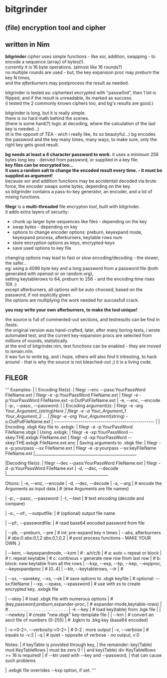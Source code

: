 # bitgrinder
## (file) encryption tool and cipher
## written in Nim

**bitgrinder** _cipher_ uses simple functions - like xor, addition, swapping - to encode
a sequence (array) of bytes(!).  
currently it is 16 byte operations. (almost like 16 rounds?)  
no multiple rounds are used - but, the key expansion proc may *preburn* the key N times,  
and the *afterburners* may postprocess the result as needed.  
  
bitgrinder is tested as:
ciphertext encrypted with "passw0rd", then 1 bit is flipped, and if the result is unreadable, its marked as success.  
(i tested the 2 commonly known ciphers too, and bg's results are good.)

  
bitgrinder is long, but it is really simple.  
there is no hard math behind the scenes.  
(there is some hard(?) logic at decoding, where the calculation of the last key is needed...)  
(it is the opposit of TEA - wich i really like, its so beautyful...)
bg encodes the password and the key many times, many ways, to make sure, only the right key gets good result.

**bg needs at least a 4 character password to work.**
it uses a minimum 256 bytes long key - derived from password, or supplied in a key file.  
**key files can be encrypted too...**  
**it uses a random salt to change the encoded result every time. - it must be supplied as argument!**  
because xor and addition functions may be accidentali decoded via brute force, the encoder swaps some bytes,
depending on the key.  
so bitgrinder contains a pass-to-key generator, an encoder, and a lot of mixing functions.  
  
  
**filegr** is a **multi-threaded** file encrypton _tool_, built with bitgrinder.  
it adds extra layers of security:  
- chunk up larger byte-sequences like files - depending on the key
- swap bytes - depending on key
- options to change encoder options: preburn, keyexpand mode, keyexpand process, afterburners, keytable rows num
- store encryption options as keys, encrypted-keys
- save used options to key file

changing options may lead to fast or slow encoding/decoding - the slower, the safer...  
eg: using a 4096 byte key and a long password from a password file (both generated with openssl or on random.org),  
setting keytablerows to 64, preburn to 256 - and the encoding time rises 10X :)  
except afterburners, all options will be auto choosed, based on the password, if not explicitly given.  
the options are multiplying the work needed for succesfull crack.  
  
**you may write your own afterburners, to make the tool unique!**

the source is full of commented-out sections, and testresults can be find in /tests:  
the original version was hand-crafted, later, after many boring tests, i wrote automated test, and the current key-expansion procs are selected from millions of rounds, statistically.  
at the end of bitgrinder.nim, test functions can be enabled - they are moved to ismain.nim.  
it was fun to write bg, and i hope, others will also find it intresting, to hack around - that is why the source is not bleached-out ;) it is a living code.  
  
## FILEGR

'''
Examples:
  |
  | Encoding file(s):
  |   filegr --enc --pass:YourPassWord FileName.ext
  |   filegr -e -p:YourPassWord FileName.ext
  |   filegr -e -p:YourPassWord FileName.ext -o:OutPutFileName.ext
  |   -e, --enc, --encode
  |   -p:<string>, --pass:<string>, --password:<string>
  |
  | Encoding argument(s):
  |   filegr -e -arg Your_Argument_(string)_Here
  |   filegr -e -a Your_Argument_1 Your_Argument_2 ...
  |   filegr -e -arg Your_Argument_(string) -o:OutPutFileName.ext
  | --------------------------------------------------
  |
  | Encoding .xbgk Key file to .exbgk:
  |   filegr -e -p:YourPassWord FileName.xbgk
  | Using .exbgk:
  |   filegr -e -xp:YourPassWord --xkey:THE.exbgk FileName.ext
  |   filegr -d -xp:YourPassWord --xkey:THE.exbgk FileName.ext.enc
  | Saving arguments to .xbgk file:
  |   filegr -e -p:yourpass --sx FileName.ext
  |   filegr -e -p:yourpass --sx:keyFileName FileName.ext
  |___________________________________________________

  |Decoding file(s):
  |  filegr --dec --pass:YourPassWord FileName.ext
  |  filegr -d -p:YourPassWord FileName.ext
  |  -d, --dec, --decode
  |___________________________________________________

Otions:
  | -e, --enc, --encode
  | -d, --dec, --decode
  | -a, --arg
  |   # encode the Arguments as input data
  |   # (else Arguments are file names)

  | -p:<string>, --pass:<string>, --password:<string>
  | -t, --test
  |   # test encoding (decode and compare)

  | -o:<string>, --of:<string>, --outputfile:<string>
  |   # (optional) output file name

  | --pf:<string>, --passwordfile:<string>
  |   # read base64 encoded password from file


  | --pb, --preburn, --pre
  |   # int: pre-expand key n times
  | --abs, afterburners
  |   # abs:0  abs:0,1,2  abs:0,1,0,2
  |   # post process functions - MAKE YOUR OWN .)

  | --kem, --keyexpandmode, --kxm
  |   # <char>: a/r/c/b
  |   # a: auto = repeat or block
  |   # r: repeat keytable
  |   # c: continous = generate new row from last row
  |   # b: block: new keytable from all the rows
  | --kxp, --exp, --kp, --kep, --expproc, --keyexpandproc
  |   # <uint8> [0..4]
  | --ktr, --keytablerows, --tr
  |   # <uint>

  | --sx, --savekey, --xs, --sk
  |   # save options to .xbgk keyfile
  |   # optional: <filename> --sx:fileName
  | --xp, --xpass, --xpassword
  |   # use with xs to create encrypted key, .exbgk file

  | --xkey
  |   # load .xbgk file with numerous options
  |   # (key,password,preburn,expander-proc,
  |   #  expander-mode,keytable-rows)
  |   # . . . . . . . . . . . . . . . . . . . . . . . .
  | -k --key
  |   # load key(table) from .bgk file
  |
  | --newkey
  |   # create "new.xbgk" key-template file
  |
  | --krn
  |   # convert an ascii file of numbers (0-255)
  |   # .bgkrn to .bkg key (base64 encoded)


  | -v:<0-2>, --verbosity:<0-2>
  |   # 0-2 : more output
  | -v, --verbose
  |   # equals to -v:2
  | -q
  |   # quiet - opposite of verbose - no output, v:0

Notes:
  | if keyTable is provided through key,
  |  the remainder: key(Table) mod KeyTableRows
  |  must be zero 0 !
  |  and key(Table) div KeyTableRows >= 16 is required!
  | if --ktr used with --key and --password,
  |  that can cause such problems

  | .exbgk file overrides --kxp option, if set.
'''
